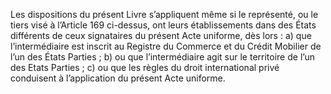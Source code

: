 Les dispositions du présent Livre s’appliquent même si le représenté, ou le tiers visé
à l’Article 169 ci-dessus, ont leurs établissements dans des États différents de ceux signataires
du présent Acte uniforme, dès lors :
a) que l’intermédiaire est inscrit au Registre du Commerce et du Crédit Mobilier de l’un
des États Parties ;
b) ou que l’intermédiaire agit sur le territoire de l’un des Etats Parties ;
c) ou que les règles du droit international privé conduisent à l’application du présent Acte
uniforme.